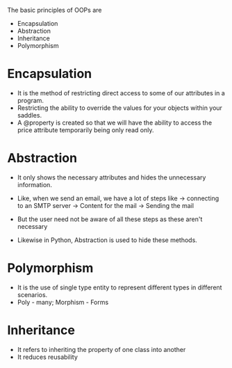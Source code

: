 The basic principles of OOPs are 

* Encapsulation 
* Abstraction
* Inheritance 
* Polymorphism


# Encapsulation

* It is the method of restricting direct access to some of our attributes in a program.
* Restricting the ability to override the values for your objects within your saddles.
* A @property is created so that we will have the ability to access the price attribute temporarily being only read only.


# Abstraction

* It only shows the necessary attributes and hides the unnecessary information.
* Like, when we send an email, we have a lot of steps like
        -> connecting to an SMTP server
        -> Content for the mail
        -> Sending the mail
        
* But the user need not be aware of all these steps as these aren't necessary
* Likewise in Python, Abstraction is used to hide these methods.


# Polymorphism

* It is the use of single type entity to represent different types in different scenarios.
* Poly - many; Morphism - Forms

# Inheritance
* It refers to inheriting the property of one class into another
* It reduces reusability
